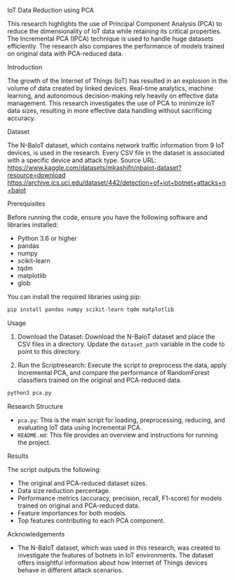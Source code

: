 IoT Data Reduction using PCA

This research highlights the use of Principal Component Analysis (PCA) to reduce the dimensionality of IoT data while retaining its critical properties. The Incremental PCA (IPCA) technique is used to handle huge datasets efficiently. The research also compares the performance of models trained on original data with PCA-reduced data.

 Introduction

The growth of the Internet of Things (IoT) has resulted in an explosion in the volume of data created by linked devices. Real-time analytics, machine learning, and autonomous decision-making rely heavily on effective data management. This research investigates the use of PCA to minimize IoT data sizes, resulting in more effective data handling without sacrificing accuracy.

 Dataset

The N-BaIoT dataset, which contains network traffic information from 9 IoT devices, is used in the research. Every CSV file in the dataset is associated with a specific device and attack type. 
Source URL: 
https://www.kaggle.com/datasets/mkashifn/nbaiot-dataset?resource=download
https://archive.ics.uci.edu/dataset/442/detection+of+iot+botnet+attacks+n+baiot 

 Prerequisites

Before running the code, ensure you have the following software and libraries installed:

- Python 3.6 or higher
- pandas
- numpy
- scikit-learn
- tqdm
- matplotlib
- glob

You can install the required libraries using pip:

```bash
pip install pandas numpy scikit-learn tqdm matplotlib
```

 Usage

1. Download the Dataset: Download the N-BaIoT dataset and place the CSV files in a directory. Update the `dataset_path` variable in the code to point to this directory.

2. Run the Scriptresearch: Execute the script to preprocess the data, apply Incremental PCA, and compare the performance of RandomForest classifiers trained on the original and PCA-reduced data.

```bash
python3 pca.py
```

 Research Structure

- `pca.py`: This is the main script for loading, preprocessing, reducing, and evaluating IoT data using Incremental PCA.
- `README.md`: This file provides an overview and instructions for running the project.

 Results

The script outputs the following:

- The original and PCA-reduced dataset sizes.
- Data size reduction percentage.
- Performance metrics (accuracy, precision, recall, F1-score) for models trained on original and PCA-reduced data.
- Feature importances for both models.
- Top features contributing to each PCA component.

 Acknowledgements

- The N-BaIoT dataset, which was used in this research, was created to investigate the features of botnets in IoT environments. The dataset offers insightful information about how Internet of Things devices behave in different attack scenarios.


